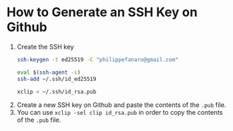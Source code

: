 # How to Generate an SSH Key on Github

1. Create the SSH key
    ```bash
    ssh-keygen -t ed25519 -C "philippefanaro@gmail.com"
    
    eval $(ssh-agent -s)
    ssh-add ~/.ssh/id_ed25519
    
    xclip < ~/.ssh/id_rsa.pub
    ```
1. Create a new SSH key on Github and paste the contents of the `.pub` file.
1. You can use `xclip -sel clip id_rsa.pub` in order to copy the contents of the `.pub` file.
